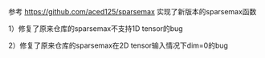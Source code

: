 参考 https://github.com/aced125/sparsemax  实现了新版本的sparsemax函数

1）修复了原来仓库的sparsemax不支持1D tensor的bug

2）修复了原来仓库的sparsemax在2D tensor输入情况下dim=0的bug
